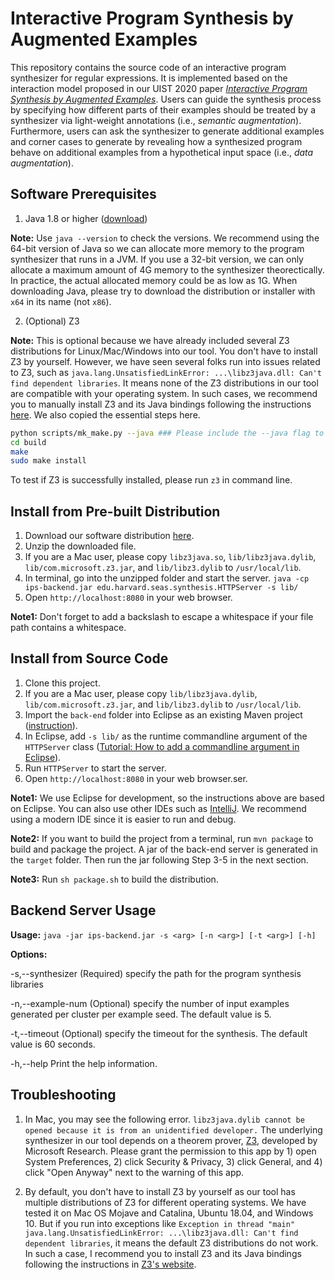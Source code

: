 
# Interactive Program Synthesis by Augmented Examples

This repository contains the source code of an interactive program synthesizer for regular expressions. It is implemented based on the interaction model proposed in our UIST 2020 paper *[Interactive Program Synthesis by Augmented Examples](https://tianyi-zhang.github.io/files/uist2020-interactive-program-synthesis.pdf)*. Users can guide the synthesis process by specifying how different parts of their examples should be treated by a synthesizer via light-weight annotations (i.e., *semantic augmentation*). Furthermore, users can ask the synthesizer to generate additional examples and corner cases to generate  by revealing how a synthesized program behave on additional examples from a hypothetical input space (i.e., *data augmentation*).

## Software Prerequisites
1. Java 1.8 or higher ([download](https://www.java.com/en/download/))

**Note:** Use `java --version` to check the versions. We recommend using the 64-bit version of Java so we can allocate more memory to the program synthesizer that runs in a JVM. If you use a 32-bit version, we can only allocate a maximum amount of 4G memory to the synthesizer theorectically. In practice, the actual allocated memory could be as low as 1G. When downloading Java, please try to download the distribution or installer with `x64` in its name (not `x86`).  

2. (Optional) Z3

**Note:** This is optional because we have already included several Z3 distributions for Linux/Mac/Windows into our tool. You don't have to install Z3 by yourself. However, we have seen several folks run into issues related to Z3, such as `java.lang.UnsatisfiedLinkError: ...\libz3java.dll: Can't find dependent libraries`. It means none of the Z3 distributions in our tool are compatible with your operating system. In such cases, we recommend you to manually install Z3 and its Java bindings following the instructions [here](https://github.com/Z3Prover/z3). We also copied the essential steps here.
```bash
python scripts/mk_make.py --java ### Please include the --java flag to build Java bindings
cd build
make
sudo make install
```

To test if Z3 is successfully installed, please run `z3` in command line.

## Install from Pre-built Distribution

1. Download our software distribution [here](https://drive.google.com/file/d/1SmTAFI40eQ_vu5WWc0hPlNpNf552D4mZ/view?usp=sharing).
2. Unzip the downloaded file.
3. If you are a Mac user, please copy `libz3java.so`, `lib/libz3java.dylib`, `lib/com.microsoft.z3.jar`, and `lib/libz3.dylib` to `/usr/local/lib`. 
4. In terminal, go into the unzipped folder and start the server.
`java -cp ips-backend.jar edu.harvard.seas.synthesis.HTTPServer -s lib/`
5. Open `http://localhost:8080` in your web browser.

**Note1:** Don't forget to add a backslash to escape a whitespace if your file path contains a whitespace.

## Install from Source Code

1. Clone this project. 
2. If you are a Mac user, please copy `lib/libz3java.dylib`, `lib/com.microsoft.z3.jar`, and `lib/libz3.dylib` to `/usr/local/lib`. 
3. Import the `back-end` folder into Eclipse as an existing Maven project ([instruction](https://vaadin.com/learn/tutorials/import-maven-project-eclipse)).
4. In Eclipse, add `-s lib/` as the runtime commandline argument of the `HTTPServer` class ([Tutorial: How to add a commandline argument in Eclipse](https://www.codejava.net/ides/eclipse/how-to-pass-arguments-when-running-a-java-program-in-eclipse)).
5. Run `HTTPServer` to start the server.
7. Open `http://localhost:8080` in your web browser.ser.

**Note1:** We use Eclipse for development, so the instructions above are based on Eclipse. You can also use other IDEs such as [IntelliJ](https://www.lagomframework.com/documentation/1.6.x/java/IntellijMaven.html). We recommend using a modern IDE since it is easier to run and debug.

**Note2:** If you want to build the project from a terminal, run `mvn package` to build and package the project. A jar of the back-end server is generated in the `target` folder. Then run the jar following Step 3-5 in the next section.

**Note3:** Run `sh package.sh` to build the distribution.

## Backend Server Usage
**Usage:** 
`java -jar ips-backend.jar -s <arg> [-n <arg>] [-t <arg>] [-h]`

**Options:**

-s,--synthesizer <arg>       (Required) specify the path for the program synthesis libraries

-n,--example-num <arg>       (Optional) specify the number of input examples generated per cluster per example seed. The default value is 5.

-t,--timeout <arg>           (Optional) specify the timeout for the synthesis. The default value is 60 seconds.

-h,--help                    Print the help information.


## Troubleshooting
1. In Mac, you may see the following error.
```libz3java.dylib cannot be opened because it is from an unidentified developer.```
The underlying synthesizer in our tool depends on a theorem prover, [Z3](https://github.com/Z3Prover/z3), developed by Microsoft Research. Please grant the permission to this app by 1) open System Preferences, 2) click Security & Privacy, 3) click General, and 4) click "Open Anyway" next to the warning of this app.

2. By default, you don't have to install Z3 by yourself as our tool has multiple distributions of Z3 for different operating systems. We have tested it on Mac OS Mojave and Catalina, Ubuntu 18.04, and Windows 10. But if you run into exceptions like `Exception in thread "main" java.lang.UnsatisfiedLinkError: ...\libz3java.dll: Can't find dependent libraries`, it means the default Z3 distributions do not work. In such a case, I recommend you to install Z3 and its Java bindings following the instructions in [Z3's website](https://github.com/Z3Prover/z3).
